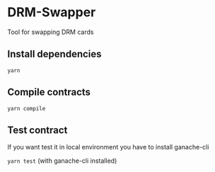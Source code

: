 # DRM-Swapper
Tool for swapping DRM cards

## Install dependencies
`yarn`

## Compile contracts
`yarn compile`

## Test contract
If you want test it in local environment you have to install ganache-cli

`yarn test` (with ganache-cli installed)
